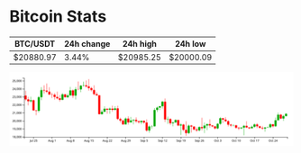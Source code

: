 # Bitcoin Stats

BTC/USDT|24h change|24h high|24h low|
|---|---|---|---|
|$20880.97|3.44%|$20985.25|$20000.09|

<img src="./chart.svg">

